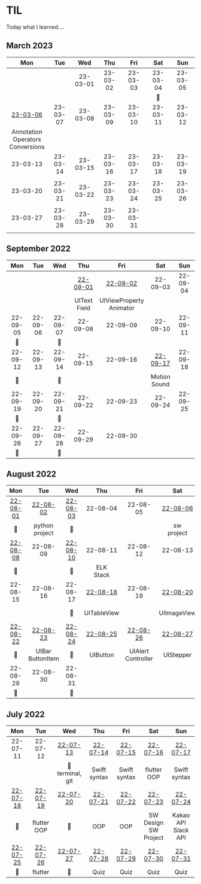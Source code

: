 # TIL
Today what I learned....

## March 2023
|     Mon    |     Tue    |     Wed    |     Thu    |     Fri    |     Sat    |     Sun    |
|:----------:|:----------:|:----------:|:----------:|:----------:|:----------:|:----------:|
|            |            |  23-03-01  |  23-03-02  |  23-03-03  |  23-03-04  |  23-03-05 |
|            |            |            |            |            |      📖    |            |
| [23-03-06](/TIL-by-Date/2023.03/0306.md) |  23-03-07  |  23-03-08  |  23-03-09  |  23-03-10  |  23-03-11  |  23-03-12 |
| Annotation<br/>Operators<br/>Conversions |            |            |            |            |            |            |
|  23-03-13  |  23-03-14  |  23-03-15  |  23-03-16  |  23-03-17  |  23-03-18  |  23-03-19 |
|            |            |            |            |            |            |            |
|  23-03-20  |  23-03-21  |  23-03-22  |  23-03-23  |  23-03-24  |  23-03-25  |  23-03-26 |
|            |            |            |            |            |            |            |
|  23-03-27  |  23-03-28  |  23-03-29  |  23-03-30  |  23-03-31  |            |            |
|            |            |            |            |            |            |            |

## September 2022
|     Mon    |     Tue    |     Wed    |     Thu    |     Fri    |     Sat    |     Sun    |
|:----------:|:----------:|:----------:|:----------:|:----------:|:----------:|:----------:|
|            |            |            | [22-09-01](/TIL-by-Date/2022.09/0901.md) | [22-09-02](/TIL-by-Date/2022.09/0902.md) | 22-09-03 | 22-09-04 |
|  |  |  | UIText<br/>Field | UIViewProperty<br/>Animator |  |  |
| 22-09-05 | 22-09-06 | 22-09-07 | 22-09-08 | 22-09-09 | 22-09-10 | 22-09-11 |
| 📖 |  | 📖 |  |  |  |  |
| 22-09-12 | 22-09-13 | 22-09-14 | 22-09-15 | 22-09-16 | [22-09-17](/TIL-by-Date/2022.09/0917.md) | 22-09-18 |
| 📖 |  | 📖 |  |  | Motion<br/>Sound |  |
| 22-09-19 | 22-09-20 | 22-09-21 | 22-09-22 | 22-09-23 | 22-09-24 | 22-09-25 |
| 📖 |  | 📖 |  |  |  |  |
| 22-09-26 | 22-09-27 | 22-09-28 | 22-09-29 | 22-09-30 |            |            |
| 📖 |  | 📖 |  |  |  |  |

## August 2022
|     Mon    |     Tue    |     Wed    |     Thu    |     Fri    |     Sat    |     Sun    |
|:----------:|:----------:|:----------:|:----------:|:----------:|:----------:|:----------:|
| [22-08-01](/TIL-by-Date/2202.08/0801.md) | [22-08-02](/TIL-by-Date/2202.08/0802.md) | [22-08-03](/TIL-by-Date/2202.08/0803.md) | 22-08-04 | 22-08-05 | [22-08-06](/TIL-by-Date/2202.08/0806.md) | 22-08-07 |
|     📖     | python<br/>project |     📖     |            |            | sw<br/>project |            |
| [22-08-08](/TIL-by-Date/2202.08/0808.md) | 22-08-09 | [22-08-10](/TIL-by-Date/2202.08/0810.md) | 22-08-11 | 22-08-12 | 22-08-13 | 22-08-14 |
|     📖     |            |     📖     | ELK<br/>Stack |            |            |            |
| 22-08-15 | 22-08-16 | 22-08-17 | [22-08-18](/TIL-by-Date/2202.08/0818.md) | 22-08-19 | [22-08-20](/TIL-by-Date/2202.08/0820.md) | [22-08-21](/TIL-by-Date/2202.08/0821.md) |
|           |            |     📖     | UITableView |            | UIImageView | UITabBar<br/>Controller |
| [22-08-22](/TIL-by-Date/2202.08/0822.md) | [22-08-23](/TIL-by-Date/2202.08/0823.md) | [22-08-24](/TIL-by-Date/2202.08/0824.md) | [22-08-25](/TIL-by-Date/2202.08/0825.md) | [22-08-26](/TIL-by-Date/2202.08/0826.md) | [22-08-27](/TIL-by-Date/2202.08/0827.md) | 22-08-28 |
|     📖     | UIBar<br/>ButtonItem |     📖     | UIButton | UIAlert<br/>Controller | UIStepper |            |
| 22-08-29 | 22-08-30 | 22-08-31 |            |            |            |            |
|     📖     |            |     📖     |            |            |            |            |

## July 2022
|     Mon     |     Tue     |     Wed     |     Thu     |     Fri     |     Sat     |     Sun     |
|:----------:|:----------:|:----------:|:----------:|:----------:|:----------:|:----------:|
| 22-07-11 | 22-07-12 | [22-07-13](/TIL-by-Date/2022.07/0713.md) | [22-07-14](/TIL-by-Date/2022.07/0714.md) | [22-07-15](/TIL-by-Date/2022.07/0715.md) | [22-07-16](/TIL-by-Date/2022.07/0716.md) | [22-07-17](/TIL-by-Date/2022.07/0717.md) |
|            |            | 📖<br/>terminal, git | Swift syntax | Swift syntax | flutter<br/>OOP | Swift syntax |
| [22-07-18](/TIL-by-Date/2022.07/0718.md) | [22-07-19](/TIL-by-Date/2022.07/0719.md) | [22-07-20](/TIL-by-Date/2022.07/0720.md) | [22-07-21](/TIL-by-Date/2022.07/0721.md) | [22-07-22](/TIL-by-Date/2022.07/0722.md) | [22-07-23](/TIL-by-Date/2022.07/0723.md) | [22-07-24 ](/TIL-by-Date/TIL_22072022.07/0724.md)|
|     📖     | flutter<br/>OOP |     📖     | OOP | OOP | SW Design<br/>SW Project | Kakao API<br/>Slack API |
| [22-07-25](/TIL-by-Date/2022.07/0725.md) | [22-07-26](/TIL-by-Date/2022.07/0726.md) | [22-07-27](/TIL-by-Date/2022.07/0727.md) | [22-07-28](/TIL-by-Date/2022.07/0728.md) | [22-07-29](/TIL-by-Date/2022.07/0729.md) | [22-07-30](/TIL-by-Date/2022.07/0730.md) | [22-07-31](/TIL-by-Date/2022.07/0731.md) | 
|     📖     | flutter |     📖     | Quiz | Quiz | Quiz | Quiz |


<!--https://olait.tistory.com/22-->